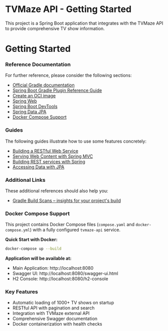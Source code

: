 # TVMaze API - Getting Started

This project is a Spring Boot application that integrates with the TVMaze API to provide comprehensive TV show information.

# Getting Started

### Reference Documentation
For further reference, please consider the following sections:

* [Official Gradle documentation](https://docs.gradle.org)
* [Spring Boot Gradle Plugin Reference Guide](https://docs.spring.io/spring-boot/3.5.4/gradle-plugin)
* [Create an OCI image](https://docs.spring.io/spring-boot/3.5.4/gradle-plugin/packaging-oci-image.html)
* [Spring Web](https://docs.spring.io/spring-boot/3.5.4/reference/web/servlet.html)
* [Spring Boot DevTools](https://docs.spring.io/spring-boot/3.5.4/reference/using/devtools.html)
* [Spring Data JPA](https://docs.spring.io/spring-boot/3.5.4/reference/data/sql.html#data.sql.jpa-and-spring-data)
* [Docker Compose Support](https://docs.spring.io/spring-boot/3.5.4/reference/features/dev-services.html#features.dev-services.docker-compose)

### Guides
The following guides illustrate how to use some features concretely:

* [Building a RESTful Web Service](https://spring.io/guides/gs/rest-service/)
* [Serving Web Content with Spring MVC](https://spring.io/guides/gs/serving-web-content/)
* [Building REST services with Spring](https://spring.io/guides/tutorials/rest/)
* [Accessing Data with JPA](https://spring.io/guides/gs/accessing-data-jpa/)

### Additional Links
These additional references should also help you:

* [Gradle Build Scans – insights for your project's build](https://scans.gradle.com#gradle)

### Docker Compose Support
This project contains Docker Compose files (`compose.yaml` and `docker-compose.yml`) with a fully configured `tvmaze-api` service.

**Quick Start with Docker:**
```bash
docker-compose up --build
```

**Application will be available at:**
- Main Application: http://localhost:8080
- Swagger UI: http://localhost:8080/swagger-ui.html
- H2 Console: http://localhost:8080/h2-console

### Key Features
- Automatic loading of 1000+ TV shows on startup
- RESTful API with pagination and search
- Integration with TVMaze external API
- Comprehensive Swagger documentation
- Docker containerization with health checks


